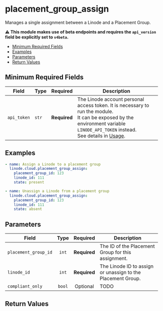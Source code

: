 # placement_group_assign

Manages a single assignment between a Linode and a Placement Group.

**:warning: This module makes use of beta endpoints and requires the `api_version` field be explicitly set to `v4beta`.**

- [Minimum Required Fields](#minimum-required-fields)
- [Examples](#examples)
- [Parameters](#parameters)
- [Return Values](#return-values)

## Minimum Required Fields
| Field       | Type  | Required     | Description                                                                                                                                                                                                              |
|-------------|-------|--------------|--------------------------------------------------------------------------------------------------------------------------------------------------------------------------------------------------------------------------|
| `api_token` | `str` | **Required** | The Linode account personal access token. It is necessary to run the module. <br/>It can be exposed by the environment variable `LINODE_API_TOKEN` instead. <br/>See details in [Usage](https://github.com/linode/ansible_linode?tab=readme-ov-file#usage). |

## Examples

```yaml
- name: Assign a Linode to a placement group
  linode.cloud.placement_group_assign:
    placement_group_id: 123
    linode_id: 111
    state: present
```

```yaml
- name: Unassign a Linode from a placement group
  linode.cloud.placement_group_assign:
    placement_group_id: 123
    linode_id: 111
    state: absent

```


## Parameters

| Field     | Type | Required | Description                                                                  |
|-----------|------|----------|------------------------------------------------------------------------------|
| `placement_group_id` | <center>`int`</center> | <center>**Required**</center> | The ID of the Placement Group for this assignment.   |
| `linode_id` | <center>`int`</center> | <center>**Required**</center> | The Linode ID to assign or unassign to the Placement Group.   |
| `compliant_only` | <center>`bool`</center> | <center>Optional</center> | TODO   |

## Return Values

